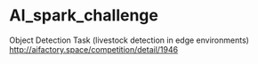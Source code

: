 # AI_spark_challenge
Object Detection Task (livestock detection in edge environments)
http://aifactory.space/competition/detail/1946


